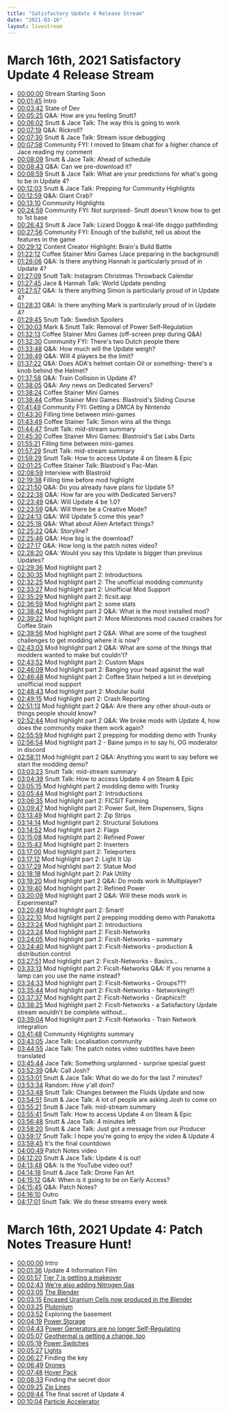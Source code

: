 ```yaml
---
title: "Satisfactory Update 4 Release Stream"
date: "2021-03-16"
layout: livestream
---
```

# March 16th, 2021 Satisfactory Update 4 Release Stream
* [00:00:00](https://youtu.be/Gdz6SUv9Om4?t=0) Stream Starting Soon
* [00:01:45](https://youtu.be/Gdz6SUv9Om4?t=105) Intro
* [00:03:42](https://youtu.be/Gdz6SUv9Om4?t=222) State of Dev
* [00:05:25](https://youtu.be/Gdz6SUv9Om4?t=325) Q&A: How are you feeling Snutt?
* [00:06:02](https://youtu.be/Gdz6SUv9Om4?t=362) Snutt & Jace Talk: The way this is going to work
* [00:07:19](https://youtu.be/Gdz6SUv9Om4?t=439) Q&A: Rickroll?
* [00:07:30](https://youtu.be/Gdz6SUv9Om4?t=450) Snutt & Jace Talk: Stream issue debugging
* [00:07:58](https://youtu.be/Gdz6SUv9Om4?t=478) Community FYI: I moved to Steam chat for a higher chance of Jace reading my comment
* [00:08:09](https://youtu.be/Gdz6SUv9Om4?t=489) Snutt & Jace Talk: Ahead of schedule
* [00:08:43](https://youtu.be/Gdz6SUv9Om4?t=523) Q&A: Can we pre-download it?
* [00:08:59](https://youtu.be/Gdz6SUv9Om4?t=539) Snutt & Jace Talk: What are your predictions for what's going to be in Update 4?
* [00:12:03](https://youtu.be/Gdz6SUv9Om4?t=723) Snutt & Jace Talk: Prepping for Community Highlights
* [00:12:59](https://youtu.be/Gdz6SUv9Om4?t=779) Q&A: Giant Crab?
* [00:13:10](https://youtu.be/Gdz6SUv9Om4?t=790) Community Highlights
* [00:24:59](https://youtu.be/Gdz6SUv9Om4?t=1499) Community FYI: Not surprised- Snutt doesn't know how to get to 1st base
* [00:26:43](https://youtu.be/Gdz6SUv9Om4?t=1603) Snutt & Jace Talk: Lizard Doggo & real-life doggo pathfinding
* [00:27:56](https://youtu.be/Gdz6SUv9Om4?t=1676) Community FYI: Enough of the bullshit, tell us about the features in the game
* [00:29:12](https://youtu.be/Gdz6SUv9Om4?t=1752) Content Creator Highlight: Brain's Build Battle
* [01:22:12](https://youtu.be/Gdz6SUv9Om4?t=4932) Coffee Stainer Mini Games (Jace preparing in the background)
* [01:26:06](https://youtu.be/Gdz6SUv9Om4?t=5166) Q&A: Is there anything Hannah is particularly proud of in Update 4?
* [01:27:09](https://youtu.be/Gdz6SUv9Om4?t=5229) Snutt Talk: Instagram Christmas Throwback Calendar
* [01:27:45](https://youtu.be/Gdz6SUv9Om4?t=5265) Jace & Hannah Talk: World Update pending
* [01:27:57](https://youtu.be/Gdz6SUv9Om4?t=5277) Q&A: Is there anything Simon is particularly proud of in Update 4?
* [01:28:31](https://youtu.be/Gdz6SUv9Om4?t=5311) Q&A: Is there anything Mark is particularly proud of in Update 4?
* [01:29:45](https://youtu.be/Gdz6SUv9Om4?t=5385) Snutt Talk: Swedish Spoilers
* [01:30:03](https://youtu.be/Gdz6SUv9Om4?t=5403) Mark & Snutt Talk: Removal of Power Self-Regulation
* [01:32:13](https://youtu.be/Gdz6SUv9Om4?t=5533) Coffee Stainer Mini Games (off-screen prep during Q&A)
* [01:32:30](https://youtu.be/Gdz6SUv9Om4?t=5550) Community FYI: There's two Dutch people there
* [01:33:48](https://youtu.be/Gdz6SUv9Om4?t=5628) Q&A: How much will the Update weigh?
* [01:36:49](https://youtu.be/Gdz6SUv9Om4?t=5809) Q&A: Will 4 players be the limit?
* [01:37:22](https://youtu.be/Gdz6SUv9Om4?t=5842) Q&A: Does ADA's helmet contain Oil or something- there's a knob behind the Helmet?
* [01:37:58](https://youtu.be/Gdz6SUv9Om4?t=5878) Q&A: Train Collision in Update 4?
* [01:38:05](https://youtu.be/Gdz6SUv9Om4?t=5885) Q&A: Any news on Dedicated Servers?
* [01:38:24](https://youtu.be/Gdz6SUv9Om4?t=5904) Coffee Stainer Mini Games
* [01:38:44](https://youtu.be/Gdz6SUv9Om4?t=5924) Coffee Stainer Mini Games: Blastroid's Sliding Course
* [01:41:49](https://youtu.be/Gdz6SUv9Om4?t=6109) Community FYI: Getting a DMCA by Nintendo
* [01:43:30](https://youtu.be/Gdz6SUv9Om4?t=6210) Filling time between mini-games
* [01:43:49](https://youtu.be/Gdz6SUv9Om4?t=6229) Coffee Stainer Talk: Simon wins all the things
* [01:44:47](https://youtu.be/Gdz6SUv9Om4?t=6287) Snutt Talk: mid-stream summary
* [01:45:30](https://youtu.be/Gdz6SUv9Om4?t=6330) Coffee Stainer Mini Games: Blastroid's Sat Labs Darts
* [01:55:21](https://youtu.be/Gdz6SUv9Om4?t=6921) Filling time between mini-games
* [01:57:29](https://youtu.be/Gdz6SUv9Om4?t=7049) Snutt Talk: mid-stream summary
* [01:59:29](https://youtu.be/Gdz6SUv9Om4?t=7169) Snutt Talk: How to access Update 4 on Steam & Epic
* [02:01:25](https://youtu.be/Gdz6SUv9Om4?t=7285) Coffee Stainer Talk: Blastroid's Pac-Man
* [02:08:59](https://youtu.be/Gdz6SUv9Om4?t=7739) Interview with Blastroid
* [02:19:38](https://youtu.be/Gdz6SUv9Om4?t=8378) Filling time before mod highlight
* [02:21:50](https://youtu.be/Gdz6SUv9Om4?t=8510) Q&A: Do you already have plans for Update 5?
* [02:22:38](https://youtu.be/Gdz6SUv9Om4?t=8558) Q&A: How far are you with Dedicated Servers?
* [02:23:49](https://youtu.be/Gdz6SUv9Om4?t=8629) Q&A: Will Update 4 be 1.0?
* [02:23:59](https://youtu.be/Gdz6SUv9Om4?t=8639) Q&A: Will there be a Creative Mode?
* [02:24:13](https://youtu.be/Gdz6SUv9Om4?t=8653) Q&A: Will Update 5 come this year?
* [02:25:18](https://youtu.be/Gdz6SUv9Om4?t=8718) Q&A: What about Alien Artefact things?
* [02:25:22](https://youtu.be/Gdz6SUv9Om4?t=8722) Q&A: Storyline?
* [02:25:46](https://youtu.be/Gdz6SUv9Om4?t=8746) Q&A: How big is the download?
* [02:27:17](https://youtu.be/Gdz6SUv9Om4?t=8837) Q&A: How long is the patch notes video?
* [02:28:20](https://youtu.be/Gdz6SUv9Om4?t=8900) Q&A: Would you say this Update is bigger than previous Updates?
* [02:29:36](https://youtu.be/Gdz6SUv9Om4?t=8976) Mod highlight part 2
* [02:30:35](https://youtu.be/Gdz6SUv9Om4?t=9035) Mod highlight part 2: Introductions
* [02:32:25](https://youtu.be/Gdz6SUv9Om4?t=9145) Mod highlight part 2: The unofficial modding community
* [02:33:27](https://youtu.be/Gdz6SUv9Om4?t=9207) Mod highlight part 2: Unofficial Mod Support
* [02:35:29](https://youtu.be/Gdz6SUv9Om4?t=9329) Mod highlight part 2: ficsit.app
* [02:36:59](https://youtu.be/Gdz6SUv9Om4?t=9419) Mod highlight part 2: some stats
* [02:38:42](https://youtu.be/Gdz6SUv9Om4?t=9522) Mod highlight part 2 Q&A: What is the most installed mod?
* [02:39:22](https://youtu.be/Gdz6SUv9Om4?t=9562) Mod highlight part 2: More Milestones mod caused crashes for Coffee Stain
* [02:39:56](https://youtu.be/Gdz6SUv9Om4?t=9596) Mod highlight part 2 Q&A: What are some of the toughest challenges to get modding where it is now?
* [02:43:03](https://youtu.be/Gdz6SUv9Om4?t=9783) Mod highlight part 2 Q&A: What are some of the things that modders wanted to make but couldn't?
* [02:43:52](https://youtu.be/Gdz6SUv9Om4?t=9832) Mod highlight part 2: Custom Maps
* [02:46:09](https://youtu.be/Gdz6SUv9Om4?t=9969) Mod highlight part 2: Banging your head against the wall
* [02:46:48](https://youtu.be/Gdz6SUv9Om4?t=10008) Mod highlight part 2: Coffee Stain helped a lot in develping unofficial mod support
* [02:48:43](https://youtu.be/Gdz6SUv9Om4?t=10123) Mod highlight part 2: Modular build
* [02:49:15](https://youtu.be/Gdz6SUv9Om4?t=10155) Mod highlight part 2: Crash Reporting
* [02:51:13](https://youtu.be/Gdz6SUv9Om4?t=10273) Mod highlight part 2 Q&A: Are there any other shout-outs or things people should know?
* [02:52:44](https://youtu.be/Gdz6SUv9Om4?t=10364) Mod highlight part 2 Q&A: We broke mods with Update 4, how does the community make them work again?
* [02:55:59](https://youtu.be/Gdz6SUv9Om4?t=10559) Mod highlight part 2 prepping for modding demo with Trunky
* [02:56:54](https://youtu.be/Gdz6SUv9Om4?t=10614) Mod highlight part 2 - Baine jumps in to say hi, OG moderator in discord
* [02:58:11](https://youtu.be/Gdz6SUv9Om4?t=10691) Mod highlight part 2 Q&A: Anything you want to say before we start the modding demo?
* [03:03:23](https://youtu.be/Gdz6SUv9Om4?t=11003) Snutt Talk: mid-stream summary
* [03:04:39](https://youtu.be/Gdz6SUv9Om4?t=11079) Snutt Talk: How to access Update 4 on Steam & Epic
* [03:05:15](https://youtu.be/Gdz6SUv9Om4?t=11115) Mod highlight part 2 modding demo with Trunky
* [03:05:44](https://youtu.be/Gdz6SUv9Om4?t=11144) Mod highlight part 2: Introductions
* [03:06:35](https://youtu.be/Gdz6SUv9Om4?t=11195) Mod highlight part 2: FICSIT Farming
* [03:09:47](https://youtu.be/Gdz6SUv9Om4?t=11387) Mod highlight part 2: Power Suit, Item Dispensers, Signs
* [03:13:49](https://youtu.be/Gdz6SUv9Om4?t=11629) Mod highlight part 2: Zip Strips
* [03:14:14](https://youtu.be/Gdz6SUv9Om4?t=11654) Mod highlight part 2: Structural Solutions
* [03:14:52](https://youtu.be/Gdz6SUv9Om4?t=11692) Mod highlight part 2: Flags
* [03:15:08](https://youtu.be/Gdz6SUv9Om4?t=11708) Mod highlight part 2: Refined Power
* [03:15:43](https://youtu.be/Gdz6SUv9Om4?t=11743) Mod highlight part 2: Inserters
* [03:17:00](https://youtu.be/Gdz6SUv9Om4?t=11820) Mod highlight part 2: Teleporters
* [03:17:12](https://youtu.be/Gdz6SUv9Om4?t=11832) Mod highlight part 2: Light It Up
* [03:17:29](https://youtu.be/Gdz6SUv9Om4?t=11849) Mod highlight part 2: Statue Mod
* [03:18:18](https://youtu.be/Gdz6SUv9Om4?t=11898) Mod highlight part 2: Pak Utility
* [03:19:20](https://youtu.be/Gdz6SUv9Om4?t=11960) Mod highlight part 2 Q&A: Do mods work in Multiplayer?
* [03:19:40](https://youtu.be/Gdz6SUv9Om4?t=11980) Mod highlight part 2: Refined Power
* [03:20:09](https://youtu.be/Gdz6SUv9Om4?t=12009) Mod highlight part 2 Q&A: Will these mods work in Experimental?
* [03:20:49](https://youtu.be/Gdz6SUv9Om4?t=12049) Mod highlight part 2: Smart!
* [03:22:10](https://youtu.be/Gdz6SUv9Om4?t=12130) Mod highlight part 2 prepping modding demo with Panakotta
* [03:23:24](https://youtu.be/Gdz6SUv9Om4?t=12204) Mod highlight part 2: Introductions
* [03:23:24](https://youtu.be/Gdz6SUv9Om4?t=12204) Mod highlight part 2: FicsIt-Networks
* [03:24:05](https://youtu.be/Gdz6SUv9Om4?t=12245) Mod highlight part 2: FicsIt-Networks - summary
* [03:24:40](https://youtu.be/Gdz6SUv9Om4?t=12280) Mod highlight part 2: FicsIt-Networks - production & distribution control
* [03:27:51](https://youtu.be/Gdz6SUv9Om4?t=12471) Mod highlight part 2: FicsIt-Networks - Basics...
* [03:33:13](https://youtu.be/Gdz6SUv9Om4?t=12793) Mod highlight part 2: FicsIt-Networks Q&A: If you rename a lamp can you use the name instead?
* [03:34:33](https://youtu.be/Gdz6SUv9Om4?t=12873) Mod highlight part 2: FicsIt-Networks - Groups???
* [03:35:44](https://youtu.be/Gdz6SUv9Om4?t=12944) Mod highlight part 2: FicsIt-Networks - Networking!!!
* [03:37:37](https://youtu.be/Gdz6SUv9Om4?t=13057) Mod highlight part 2: FicsIt-Networks - Graphics!!!
* [03:38:25](https://youtu.be/Gdz6SUv9Om4?t=13105) Mod highlight part 2: FicsIt-Networks - a Satisfactory Update stream wouldn't be complete without...
* [03:39:04](https://youtu.be/Gdz6SUv9Om4?t=13144) Mod highlight part 2: FicsIt-Networks - Train Network integration
* [03:41:48](https://youtu.be/Gdz6SUv9Om4?t=13308) Community Highlights summary
* [03:43:05](https://youtu.be/Gdz6SUv9Om4?t=13385) Jace Talk: Localisation community
* [03:44:55](https://youtu.be/Gdz6SUv9Om4?t=13495) Jace Talk: The patch notes video subtitles have been translated
* [03:45:44](https://youtu.be/Gdz6SUv9Om4?t=13544) Jace Talk: Something unplanned - surprise special guest
* [03:52:39](https://youtu.be/Gdz6SUv9Om4?t=13959) Q&A: Call Josh?
* [03:53:01](https://youtu.be/Gdz6SUv9Om4?t=13981) Snutt & Jace Talk: What do we do for the last 7 minutes?
* [03:53:34](https://youtu.be/Gdz6SUv9Om4?t=14014) Random: How y'all doin?
* [03:53:48](https://youtu.be/Gdz6SUv9Om4?t=14028) Snutt Talk: Changes between the Fluids Update and now
* [03:54:51](https://youtu.be/Gdz6SUv9Om4?t=14091) Snutt & Jace Talk: A lot of people are asking Josh to come on
* [03:55:21](https://youtu.be/Gdz6SUv9Om4?t=14121) Snutt & Jace Talk: mid-stream summary
* [03:55:41](https://youtu.be/Gdz6SUv9Om4?t=14141) Snutt Talk: How to access Update 4 on Steam & Epic
* [03:56:48](https://youtu.be/Gdz6SUv9Om4?t=14208) Snutt & Jace Talk: 4 minutes left
* [03:58:20](https://youtu.be/Gdz6SUv9Om4?t=14300) Snutt & Jace Talk: Just got a message from our Producer
* [03:59:17](https://youtu.be/Gdz6SUv9Om4?t=14357) Snutt Talk: I hope you're going to enjoy the video & Update 4
* [03:59:45](https://youtu.be/Gdz6SUv9Om4?t=14385) It's the final countdown
* [04:00:49](https://youtu.be/Gdz6SUv9Om4?t=14449) Patch Notes video
* [04:12:20](https://youtu.be/Gdz6SUv9Om4?t=15140) Snutt & Jace Talk: Update 4 is out!
* [04:13:48](https://youtu.be/Gdz6SUv9Om4?t=15228) Q&A: Is the YouTube video out?
* [04:14:18](https://youtu.be/Gdz6SUv9Om4?t=15258) Snutt & Jace Talk: Drone Fan Art
* [04:15:12](https://youtu.be/Gdz6SUv9Om4?t=15312) Q&A: When is it going to be on Early Access?
* [04:15:45](https://youtu.be/Gdz6SUv9Om4?t=15345) Q&A: Patch Notes?
* [04:16:10](https://youtu.be/Gdz6SUv9Om4?t=15370) Outro
* [04:17:01](https://youtu.be/Gdz6SUv9Om4?t=15421) Snutt Talk: We do these streams every week

# March 16th, 2021 Update 4: Patch Notes Treasure Hunt!
* [00:00:00](https://youtu.be/Dp77ih_XmkY?t=0) Intro
* [00:01:36](https://youtu.be/Dp77ih_XmkY?t=96) Update 4 Information Film
* [00:01:57](https://youtu.be/Dp77ih_XmkY?t=117) [Tier 7 is getting a makeover](./transcriptions/yt-Dp77ih_XmkY,117.674411,163.625.md)
* [00:02:43](https://youtu.be/Dp77ih_XmkY?t=163) [We're also adding Nitrogen Gas](./transcriptions/yt-Dp77ih_XmkY,163.625,185.58333333333334.md)
* [00:03:05](https://youtu.be/Dp77ih_XmkY?t=185) [The Blender](./transcriptions/yt-Dp77ih_XmkY,185.58333333333334,195.325577.md)
* [00:03:15](https://youtu.be/Dp77ih_XmkY?t=195) [Encased Uranium Cells now produced in the Blender](./transcriptions/yt-Dp77ih_XmkY,195.325577,205.875.md)
* [00:03:25](https://youtu.be/Dp77ih_XmkY?t=205) [Plutonium](./transcriptions/yt-Dp77ih_XmkY,205.875,228.767243.md)
* [00:03:52](https://youtu.be/Dp77ih_XmkY?t=232) Exploring the basement
* [00:04:19](https://youtu.be/Dp77ih_XmkY?t=259) [Power Storage](./transcriptions/yt-Dp77ih_XmkY,259.82206,283.432566.md)
* [00:04:43](https://youtu.be/Dp77ih_XmkY?t=283) [Power Generators are no longer Self-Regulating](./transcriptions/yt-Dp77ih_XmkY,283.432566,307.5833333333333.md)
* [00:05:07](https://youtu.be/Dp77ih_XmkY?t=307) [Geothermal is getting a change, too](./transcriptions/yt-Dp77ih_XmkY,307.5833333333333,319.2083333333333.md)
* [00:05:19](https://youtu.be/Dp77ih_XmkY?t=319) [Power Switches](./transcriptions/yt-Dp77ih_XmkY,319.2083333333333,327.0833333333333.md)
* [00:05:27](https://youtu.be/Dp77ih_XmkY?t=327) [Lights](./transcriptions/yt-Dp77ih_XmkY,327.0833333333333,372.0833333333333.md)
* [00:06:27](https://youtu.be/Dp77ih_XmkY?t=387) Finding the key
* [00:06:49](https://youtu.be/Dp77ih_XmkY?t=409) [Drones](./transcriptions/yt-Dp77ih_XmkY,409.4583333333333,458.9583333333333.md)
* [00:07:48](https://youtu.be/Dp77ih_XmkY?t=468) [Hover Pack](./transcriptions/yt-Dp77ih_XmkY,468.081481,498.0833333333333.md)
* [00:08:33](https://youtu.be/Dp77ih_XmkY?t=513) Finding the secret door
* [00:09:25](https://youtu.be/Dp77ih_XmkY?t=565) [Zip Lines](./transcriptions/yt-Dp77ih_XmkY,565.625,573.0833333333334.md)
* [00:09:44](https://youtu.be/Dp77ih_XmkY?t=584) The final secret of Update 4
* [00:10:04](https://youtu.be/Dp77ih_XmkY?t=604) [Particle Accelerator](./transcriptions/yt-Dp77ih_XmkY,604.9583333333334,639.8333333333334.md)

